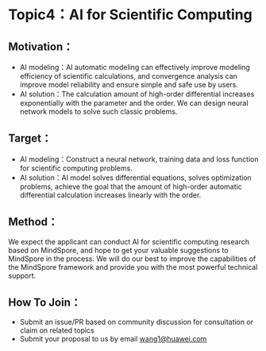 # Topic4：AI for Scientific Computing 

## Motivation：
* AI modeling：AI automatic modeling can effectively improve modeling efficiency of scientific calculations, and convergence analysis can improve model reliability and ensure simple and safe use by users.
* AI solution：The calculation amount of high-order differential increases exponentially with the parameter and the order. We can design neural network models to solve such classic problems.

## Target：
 * AI modeling：Construct a neural network, training data and loss function for scientific computing problems. 
 * AI solution：AI model solves differential equations, solves optimization problems,  achieve the goal that the amount of high-order automatic differential calculation increases linearly with the order.

## Method：
​We expect the applicant can conduct  AI for scientific computing research based on MindSpore, and hope to get your valuable suggestions to MindSpore in the process. We will do our best to improve the capabilities of the MindSpore framework and  provide you with the most powerful technical support.

## How To Join：
* Submit an issue/PR based on community discussion for consultation or claim on related topics
* Submit your proposal to us by email wang1@huawei.com